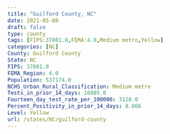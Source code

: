 ```yaml
---
title: "Guilford County, NC"
date: 2021-05-08
draft: false
type: county
tags: [FIPS:37081.0,FEMA:4.0,Medium metro,Yellow]
categories: [NC]
County: Guilford County
State: NC
FIPS: 37081.0
FEMA_Region: 4.0
Population: 537174.0
NCHS_Urban_Rural_Classification: Medium metro
Tests_in_prior_14_days: 16805.0
Fourteen_day_test_rate_per_100000: 3128.0
Percent_Positivity_in_prior_14_days: 0.066
Level: Yellow
url: /states/NC/guilford-county
---
```



